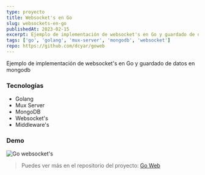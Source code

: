 ```yaml
---
type: proyecto
title: Websocket's en Go
slug: websockets-en-go
publishedAt: 2023-02-15
excerpt: Ejemplo de implementación de websocket's en Go y guardado de datos en mongodb
tags: ['go', 'golang', 'mux-server', 'mongodb', 'websocket']
repo: https://github.com/dcyar/goweb
---
```

Ejemplo de implementación de websocket's en Go y guardado de datos en mongodb

### Tecnologías
- Golang
- Mux Server
- MongoDB
- Websocket's
- Middleware's

### Demo
![Go websocket's](https://j.gifs.com/r2l24k.gif)


> Puedes ver más en el repositorio del proyecto: <a href="https://github.com/dcyar/goweb" target="_blank">Go Web</a>
